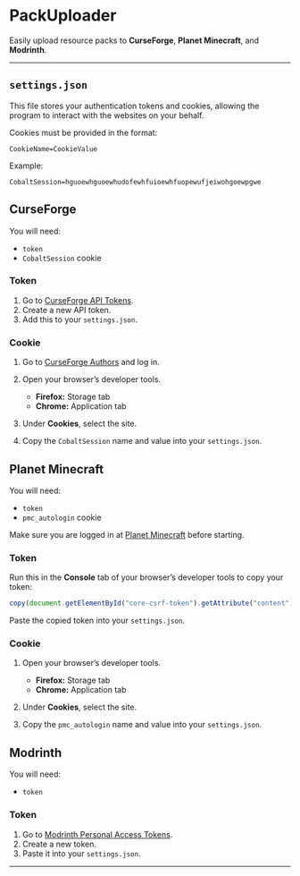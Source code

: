# PackUploader

Easily upload resource packs to **CurseForge**, **Planet Minecraft**, and **Modrinth**.

---

## `settings.json`

This file stores your authentication tokens and cookies, allowing the program to interact with the websites on your behalf.

Cookies must be provided in the format:

```
CookieName=CookieValue
```

Example:

```
CobaltSession=hguoewhguoewhudofewhfuioewhfuopewufjeiwohgoewpgwe
```

## CurseForge

You will need:

* `token`
* `CobaltSession` cookie

### Token

1. Go to [CurseForge API Tokens](https://authors-old.curseforge.com/account/api-tokens).
2. Create a new API token.
3. Add this to your `settings.json`.

### Cookie

1. Go to [CurseForge Authors](https://authors.curseforge.com/) and log in.
2. Open your browser’s developer tools.

   * **Firefox:** Storage tab
   * **Chrome:** Application tab
3. Under **Cookies**, select the site.
4. Copy the `CobaltSession` name and value into your `settings.json`.

## Planet Minecraft

You will need:

* `token`
* `pmc_autologin` cookie

Make sure you are logged in at [Planet Minecraft](https://www.planetminecraft.com/) before starting.

### Token

Run this in the **Console** tab of your browser’s developer tools to copy your token:

```js
copy(document.getElementById("core-csrf-token").getAttribute("content"))
```

Paste the copied token into your `settings.json`.

### Cookie

1. Open your browser’s developer tools.

   * **Firefox:** Storage tab
   * **Chrome:** Application tab
2. Under **Cookies**, select the site.
3. Copy the `pmc_autologin` name and value into your `settings.json`.

## Modrinth

You will need:

* `token`

### Token

1. Go to [Modrinth Personal Access Tokens](https://modrinth.com/settings/pats).
2. Create a new token.
3. Paste it into your `settings.json`.

---
